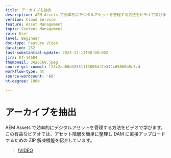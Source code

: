 ```yaml
---
title: アーカイブを抽出
description: AEM Assets で効率的にデジタルアセットを管理する方法をビデオで学びます。この有益なビデオでは、アセット階層を簡単に整理し DAM に直接アップロードするための ZIP 解凍機能を紹介しています。
version: Cloud Service
feature: Asset Management
topic: Content Management
role: User
level: Beginner
doc-type: Feature Video
duration: 252
last-substantial-update: 2023-12-13T00:00:00Z
jira: KT-14684
thumbnail: 3426368.jpeg
source-git-commit: f23c2ab86d42531113690df2e342c65060b5c7cd
workflow-type: ht
source-wordcount: '68'
ht-degree: 100%

---
```



# アーカイブを抽出

AEM Assets で効率的にデジタルアセットを管理する方法をビデオで学びます。この有益なビデオでは、アセット階層を簡単に整理し DAM に直接アップロードするための ZIP 解凍機能を紹介しています。

>[!VIDEO](https://video.tv.adobe.com/v/3426368/?learn=on)
